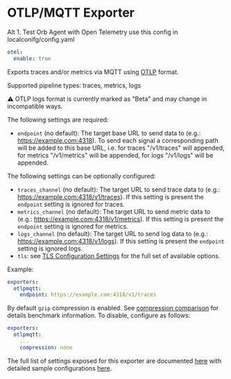 # OTLP/MQTT Exporter


Alt 1. Test Orb Agent with Open Telemetry
use this config in localconifg/config.yaml
```yaml
otel:
  enable: true
```

Exports traces and/or metrics via MQTT using [OTLP](
https://github.com/open-telemetry/opentelemetry-specification/blob/main/specification/protocol/otlp.md)
format.

Supported pipeline types: traces, metrics, logs

:warning: OTLP logs format is currently marked as "Beta" and may change in
incompatible ways.

The following settings are required:

- `endpoint` (no default): The target base URL to send data to (e.g.: https://example.com:4318).
  To send each signal a corresponding path will be added to this base URL, i.e. for traces
  "/v1/traces" will appended, for metrics "/v1/metrics" will be appended, for logs
  "/v1/logs" will be appended. 

The following settings can be optionally configured:

- `traces_channel` (no default): The target URL to send trace data to (e.g.: https://example.com:4318/v1/traces).
   If this setting is present the `endpoint` setting is ignored for traces.
- `metrics_channel` (no default): The target URL to send metric data to (e.g.: https://example.com:4318/v1/metrics).
   If this setting is present the `endpoint` setting is ignored for metrics.
- `logs_channel` (no default): The target URL to send log data to (e.g.: https://example.com:4318/v1/logs).
   If this setting is present the `endpoint` setting is ignored logs.
- `tls`: see [TLS Configuration Settings](../../config/configtls/README.md) for the full set of available options.

[//]: # (-Not sure yet if this will apply `read_buffer_size` &#40;default = 0&#41;: ReadBufferSize for MQTT client.)

[//]: # (-Not sure yet if this will apply `write_buffer_size` &#40;default = 512 * 1024&#41;: WriteBufferSize for HTTP client.)

Example:

```yaml
exporters:
  otlpmqtt:
    endpoint: https://example.com:4318/v1/traces
```

By default `gzip` compression is enabled. See [compression comparison](../../config/configgrpc/README.md#compression-comparison) for details benchmark information. To disable, configure as follows:

```yaml
exporters:
  otlpmqtt:
    ...
    compression: none
```

The full list of settings exposed for this exporter are documented [here](./config.go)
with detailed sample configurations [here](./testdata/config.yaml).
